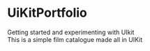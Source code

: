 # UiKitPortfolio
Getting started and experimenting with UIkit <br>
This is a simple film catalogue made all in UIKit
